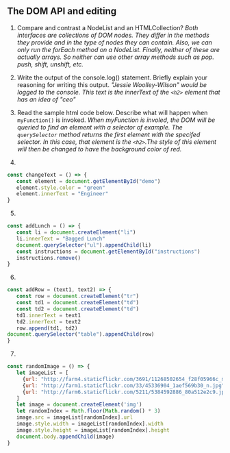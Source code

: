 ## The DOM API and editing

1. Compare and contrast a NodeList and an HTMLCollection?
   _Both interfaces are collections of DOM nodes. They differ in the methods they provide and in the type of nodes they can contain. Also, we can only run the forEach method on a NodeList. Finally, neither of these are actually arrays. So neither can use other array methods such as pop. push, shift, unshift, etc._ 

2. Write the output of the console.log() statement. Briefly explain your reasoning for writing this output. 
    _"Jessie Woolley-Wilson" would be logged to the console. This text is the innerText of the `<h2>` element that has an idea of "ceo"_


3. Read the sample html code below. Describe what will happen when `myFunction()` is invoked.
    _When myFunction is involed, the DOM will be queried to find an element with a selector of example. The `querySelector` method returns the first element with the specifed selector. In this case, that element is the `<h2>`.The style of this element will then be changed to have the background color of red._ 


4. 
  ```javascript
const changeText = () => {
     const element = document.getElementById("demo")
     element.style.color = "green"
     element.innerText = "Engineer"
}
  ```


5. 
  ```javascript
const addLunch = () => {
     const li = document.createElement("li")
     li.innerText = "Bagged Lunch"
     document.querySelector("ul").appendChild(li)
     const instructions = document.getElementById("instructions")
     instructions.remove()
}
  ```

6. 
  ```javascript
const addRow = (text1, text2) => {
     const row = document.createElement("tr")
     const td1 = document.createElement("td")
     const td2 = document.createElement("td")
     td1.innerText = text1 
     td2.innerText = text2 
     row.append(td1, td2)
  document.querySelector("table").appendChild(row)
}
  ```


7. 
  ```javascript
const randomImage = () => {
     let imageList = [
       {url: "http://farm4.staticflickr.com/3691/11268502654_f28f05966c_m.jpg", width: "240", height: "160"},
       {url: "http://farm1.staticflickr.com/33/45336904_1aef569b30_n.jpg", width: "320", height: "195"},
       {url: "http://farm6.staticflickr.com/5211/5384592886_80a512e2c9.jpg", width: "500", height: "343"}
     ]
     let image = document.createElement('img')
     let randomIndex = Math.floor(Math.random() * 3)
     image.src = imageList[randomIndex].url
     image.style.width = imageList[randomIndex].width
     image.style.height = imageList[randomIndex].height
     document.body.appendChild(image)
}
```
    

